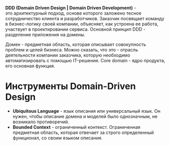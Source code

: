 **DDD (Domain Driven Design | Domain Driven Development)** - это архитектурный подход, основе которого заложено тесное сотрудничество клиента и разработчиков. Заказчик посвящает команду в бизнес-логику своей компании, объясняет, как устроена ее работа, участвует в проектировании сервиса. Основной принцип DDD - разделение приложения на домены.

Домен - предметная область, которая описывает совокупность проблем и целей бизнеса. Можно сказать, что это - отрасль деятельности компании заказчика, которую необходимо автоматизировать с помощью IT-решения. Core domain - ядро продукта, его основная функция.

# Инструменты Domain-Driven Design

- **Ubiquitous Language** - язык описания или универсальный язык. Он нужен, чтобы описание домена и моделей было однозначным, не возникало противоречий.
- **Bounded Context** - ограниченный контекст. Ограниченная предметная область, которая отвечает за строго определенный функционал, со своим языком описания.